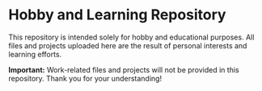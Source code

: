 

# Hobby and Learning Repository

This repository is intended solely for hobby and educational purposes. All files and projects uploaded here are the result of personal interests and learning efforts.

**Important:** Work-related files and projects will not be provided in this repository. Thank you for your understanding!



                                   


